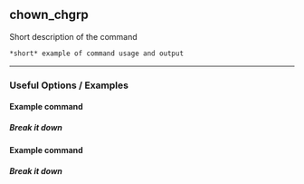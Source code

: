 chown_chgrp
-------

Short description of the command

~~~ bash
*short* example of command usage and output
~~~

---

### Useful Options / Examples

#### Example command

##### Break it down

#### Example command

##### Break it down
